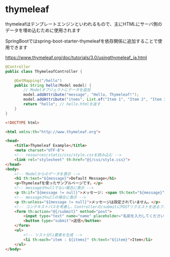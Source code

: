 # thymeleaf

thymeleafはテンプレートエンジンといわれるもので、主にHTMLにサーバ側のデータを埋め込むために使用されます

SpringBootではspring-boot-starter-thymeleafを依存関係に追加することで使用できます

https://www.thymeleaf.org/doc/tutorials/3.0/usingthymeleaf_ja.html

```java
@Controller
public class ThymeleafController {

    @GetMapping("/hello")
    public String hello(Model model) {
        // Modelオブジェクトにデータを追加
        model.addAttribute("message", "Hello, Thymeleaf!");
        model.addAttribute("items", List.of("Item 1", "Item 2", "Item 3"));
        return "hello"; // hello.htmlを返す
    }
}
```

```html
<!DOCTYPE html>

<html xmlns:th="http://www.thymeleaf.org">

<head>
    <title>Thymeleaf Example</title>
    <meta charset="UTF-8">
    <!-- resources/static/css/style.cssを読み込む -->
    <link rel="stylesheet" th:href="@{/css/style.css}">
</head>
<body>
    <!-- Modelからのデータを表示 -->
    <h1 th:text="${message}">Default Message</h1>
    <p>Thymeleafを使ったサンプルページです。</p>
    <!-- messageがnullでない場合に表示 -->
    <p th:if="${message != null}">メッセージ: <span th:text="${message}"></span></p>
    <!-- messageがnullの場合に表示 -->
    <p th:unless="${message != null}">メッセージは設定されていません。</p>
    <!-- コンテキストパスを考慮し、Controllerの/submitにPOSTリクエストを送るフォーム -->
    <form th:action="@{/submit}" method="post">
        <input type="text" name="name" placeholder="名前を入力してください">
        <button type="submit">送信</button>
    </form>
    <ul>
        <!-- リスト分li要素を生成 -->
        <li th:each="item : ${items}" th:text="${item}">Item</li>
    </ul>
</body>
```
